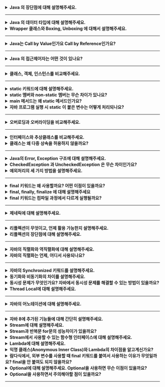 <details>
  <summary><b>Java 의 장단점에 대해 설명해주세요.</b></summary>

### 답변

장점으로는 JVM에서 동작하기 때문에 운영체제에 독립적이고 객체지향 언어이기 때문에 이해하기가 쉽습니다. 또한 가비지 컬렉터에 의해 메모리를 자동으로 관리해준다는 점이 있습니다.
단점으로는 JVM 에 의해 번역되는 과정이 필요하기 때문에 비교적 느립니다. 또한 가비지 컬렉터로 인하여 비교적 많은 메모리 공간이 필요합니다.

### 정리

- 장점
    - JVM에서 동작하기 때문에 운영체제에 독립적
    - 객체지향 언어이기 때문에 이해하기 쉽다.
    - 오픈소스로 사용할 수 있고 커뮤니티가 잘 발달되어 있다.
    - 멀티쓰레드를 쉽게 구현할 수 있다.
    - 가비지 컬렉터에 의해 메모리 관리를 자동으로 해준다.
- 단점
    - 컴파일되고 번역하는 과정을 거치기 때문에 비교적 느리다.
    - 가비지 컬렉터로 인해 메모리 공간 필요

### 참고 링크

- https://github.com/WeareSoft/tech-interview/blob/master/contents/java.md#java-%EC%96%B8%EC%96%B4%EC%9D%98-%EC%9E%A5%EB%8B%A8%EC%A0%90
- https://data-flair.training/blogs/pros-and-cons-of-java/

</details>

---

<details>
  <summary><b>Java 의 데이터 타입에 대해 설명해주세요.</b></summary>

### 답변

자바의 데이터 타입은 기본 데이터 타입과 참조 타입으로 나뉩니다. 기본 데이터 타입으로는 byte, short, int, long, float, double, boolean, char 가 있으며 Stack 영역에
저장됩니다. 참조 타입은 기본형은 제외한 모든 타입이며, Heap 영역에 저장됩니다.

### 정리

- 기본 데이터 타입(Primitive Data Type)
    - 정수형 : byte, short, int, long
    - 실수형 : float, double
    - 논리형 : boolean(ture/false)
    - 문자형 : char
    - 기본 타입의 크기가 작고 고정적이기 때문에 메모리의 Stack 영역에 저장된다.
- 참조 타입(Reference Data Type)
    - 참조 타입 종류: class, array, interface, Enumeration
    - 기본형을 제외하고는 모두 참조형
    - new 키워드를 이용하여 객체를 생성하여 데이터가 생성된 주소를 참조하는 타입이다.
    - String과 배열은 참조 타입과 달리 new 없이 생성이 가능하지만 기본 타입이 아닌 참조 타입이다.
    - 참조 타입의 데이터의 크기가 가변적, 동적이기 때문에 동적으로 관리되는 Heap 영역에 저장된다.
    - 더 이상 참조하는 변수가 없을 때 가비지 컬렉션에 의해 파괴된다.
    - 참조 타입은 값이 저장된 곳의 주소를 저장하는 공간으로 객체의 주소를 저장한다. (Call-By-Value)

### 참고 링크

- https://github.com/WeareSoft/tech-interview/blob/master/contents/java.md#java%EC%9D%98-%EB%8D%B0%EC%9D%B4%ED%84%B0-%ED%83%80%EC%9E%85

</details>

<details>
  <summary><b>Wrapper 클래스와 Boxing, Unboxing 에 대해서 설명해주세요.</b></summary>

### 답변

Wrapper 클래스는 프로그램에 따라 기본 데이터 타입을 객체로 취급해야 하는 경우, 기본 타입들의 데이터를 객체로 포장한 클래스입니다. 기본 타입의 데이터를 Wrapper 클래스의 값으로 변환하면 Boxing,
반대의 경우를 Unboxing이라고 합니다.

### 정리

- Wrapper Class
    - 프로그램에 따라 기본 데이터 타입을 객체로 취급해야 하는 경우, 기본 타입들의 데이터를 객체로 포장한 클래스
    - java.lang 패키지에 존재

| 기본 타입     | 래퍼 클래스      |
|-----------|-------------|
| `byte`    | `Byte`      |
| `short`   | `Short`     |
| `int`     | `Integer`   |
| `long`    | `Long`      |
| `float`   | `Float`     |
| `double`  | `Double`    |
| `char`    | `Character` |
| `boolean` | `Boolean`   |

- Boxing
    - 기본 타입의 데이터를 Wapper 클래스의 인스턴스로 변환하는 과정
- Unboxing
    - Wrapper 클래스의 인스턴스에 저장된 값을 기본 타입의 데이터로 꺼내는 과정

### 참고 링크

- https://github.com/WeareSoft/tech-interview/blob/master/contents/java.md#wrapper-class

</details>

---

<details>
  <summary><b>Java는 Call by Value인가요 Call by Reference인가요?</b></summary> 

### 답변

자바는 Call by Value 를 따릅니다. 기본 자료형의 경우 해당 값이 복사되어 전달되고, 참조 자료형의 경우 힙 메모리의 참조값이 복사되어 전달됩니다.

### 정리

- 자바에서 파라미터는 항상 `값`으로 전달됩니다. (파라미터의 복사본이 메서드에 전달)
- 기본 자료형의 경우 값의 복사본이 전달됩니다.
- 참조 자료형의 경우 힙 메모리의 주소값이 복사되어 전달됩니다.
    - 아래 예시의 경우 User 의 메모리가 복사되어 전달된다. b 의 경우 새로운 주소를 할당하는데 메서드가 종료되면 원본 b 에는 반영되지 않는다.
  ```java
  class User {
      public int age;
  
      public User(int age) {
          this.age = age;
      }
  }
  
  public class ReferenceTypeTest {
  
      void test() {
          User a = new User(10);
          User b = new User(20);
  			  
          System.out.println(a); // age: 10
          System.out.println(b); // age: 20
          modify(a, b);
  
          System.out.println(a); // age: 11 
          System.out.println(b); // age: 20
      }
  
      private void modify(User a, User b) {
          a.age++;
  
          b = new User(30);
          b.age++;
      }
  }
  ```

### 참고 링크

- https://bcp0109.tistory.com/360
- https://github.com/WeareSoft/tech-interview/blob/master/contents/java.md#call-by-reference%EC%99%80-call-by-value%EC%9D%98-%EC%B0%A8%EC%9D%B4

</details>

---

<details>
  <summary><b>Java 의 접근제어자는 어떤 것이 있나요?</b></summary> 

### 답변

자바의 접근 제어자로는 제약 없이 접근 가능한 public, 동일 패키지 또는 상속 관계에서 접근 가능한 protected, 동일 패키지에서만 접근 가능한 package-private, 선언한 객체에서만 사용 가능한
private 이 있습니다.

### 정리

| 접근 제어자	           | 설명                             |
|-------------------|--------------------------------|
| `public`          | `해당 객체를 사용하는 프로그램 어디에서나 접근 가능` |
| `protect`         | `동일 패키지 또는 상속 관계의 객체에서 접근 가능`  |
| `package-private` | `동일 패키지에서 접근 가능`               |
| `private`         | `해당 객체에서만 사용 가능`               |

### 참고 링크

- http://www.tcpschool.com/java/java_modifier_accessModifier
- https://github.com/WeareSoft/tech-interview/blob/master/contents/java.md#java%EC%9D%98-%EC%A0%91%EA%B7%BC-%EC%A0%9C%EC%96%B4%EC%9E%90%EC%9D%98-%EC%A2%85%EB%A5%98%EC%99%80-%ED%8A%B9%EC%A7%95

</details>

---

<details>
  <summary><b>클래스, 객체, 인스턴스를 비교해주세요.</b></summary> 

### 답변

클래스는 객체를 만들어 내기 위한 틀로서 객체가 가질 수 있는 속성과 메서드를 정의하며, 이를 실체화한 것이 객체입니다. 인스턴스는 객체의 구체적인 사례입니다.

### 정리

- 클래스(Class)
    - 객체를 만들어 내기 위한 설계도 혹은 틀
    - 연관되어 있는 변수와 메서드의 집합
- 객체(Object)
    - 소프트웨어 세계에 구현할 대상
    - 클래스에 선언된 모양 그대로 생성된 실체
    - '클래스의 인스턴스(instance)' 라고도 부른다.
- 인스턴스(Instance)
    - 설계도를 바탕으로 소프트웨어 세계에 구현된 구체적인 실체
        - 즉, 객체를 소프트웨어에 실체화 하면 그것을 '인스턴스'라고 부른다.
        - 실체화된 인스턴스는 메모리에 할당된다.

### 참고 링크

- https://github.com/WeareSoft/tech-interview/blob/master/contents/java.md#%ED%81%B4%EB%9E%98%EC%8A%A4-%EA%B0%9D%EC%B2%B4-%EC%9D%B8%EC%8A%A4%ED%84%B4%EC%8A%A4%EC%9D%98-%EC%B0%A8%EC%9D%B4

</details>

---

<details>
  <summary><b>static 키워드에 대해 설명해주세요.</b></summary> 

### 답변

클래스 멤버를 정의할 때 사용되며, 객체가 생성되기 전에 초기화 되며, 모든 인스턴스에서 공유되어 사용됩니다.

### 정리

- 클래스 멤버를 정의할 때 사용
- 객체가 생성되기 전에 클래스의 로딩 과정에서 메모리에 할당되므로, 객체 생성 없이 클래스 이름만으로 접근할 수 있다.
- static 키워드를 적절히 사용하면, 메모리를 효율적으로 사용하거나 객체 생성 없이도 편리하게 접근할 수 있는 장점이 있다.

<details> <summary>클래스 멤버와 인스턴스 멤버</summary>
- 클래스 멤버: 클래스에 존재하는 변수와 메서드.
- 인스턴스 멤버: 객체(인스턴스)에 존재하는 변수와 메서드. static 키워드를 사용하지 않고 정의한다.
- 클래스 멤버에서는 인스턴스 멤버가 접근 가능하지만, 인스턴스 멤버에서는 클래스 멤버로 접근이 불가능하다.
  ![](../../../../../var/folders/1q/jkln67w958d9zskbyx2v6p940000gn/T/TemporaryItems/NSIRD_screencaptureui_x5cM7o/스크린샷 2023-03-31 오전 3.08.16.png)
</details>

### 참고 링크

- [클래스 멤버와 인스턴스 멤버](https://hyuntaekhong.github.io/blog/java-basic12/)

</details>

<details>
  <summary><b>static 멤버와 non-static 멤버는 무슨 차이가 있나요?</b></summary> 

### 답변

- static 멤버는 클래스가 로딩될 때 메모리에 할당되며, 모든 인스턴스에서 공유됩니다. 반면에 non-static 멤버는 각 인스턴스가 생성될 때 메모리에 할당되고, 인스턴스마다 고유한 값을 가집니다.

### 정리

- 다음과 3가지의 차이점이 존재한다.

| 항목           | 메모리 할당 시기   | 접근 방법                     | 공유 여부             |
|--------------|-------------|---------------------------|-------------------|
| `static`     | 클래스가 로딩될 때  | 인스턴스를 생성하지 않고 클래스 이름으로 접근 | 모든 인스턴스가 동일한 값 공유 |
| `non-static` | 인스턴스가 생성될 때 | 인스턴스를 생성한 후 접근            | 인스턴스마다 고유한 값 존재   |

### 참고 링크

</details>

<details>
  <summary><b>main 메서드는 왜 static 메서드인가요?</b></summary> 

### 답변

- main 메서드는 프로그램이 실행될 때 가장 먼저 호출됩니다. 인스턴스가 생성되기 전에 호출되어야 하기 때문에 static으로 정의되어야 합니다.

### 정리

- main 메서드는 프로그램이 시작할 때 JVM에 의해 호출됩니다. 만약 non-static 메서드라면, main 메서드를 호출하기위해 클래스를 인스턴스화 시켜야 하기 때문에 JVM 에서 직접 호출이 불가능합니다.
  따라서 main 메서드는 static 메서드여야 합니다.

### 참고 링크

- https://www.scaler.com/topics/why-main-method-is-static-in-java/

</details>

<details>
  <summary><b>자바 프로그램 실행 시 static 이 붙은 변수는 어떻게 처리되나요?</b></summary>

### 답변

- static 이 붙은 변수는 해당 클래스가 로딩될 때 Method Area에 한번 초기화되고 값 변경이 일어나지 않습니다. 이후에 인스턴스를 초기화하지 않고 사용할 수 있습니다.

### 정리

- 자바 프로그램이 실행되고 JVM이 프로그램에서 사용되는 클래스를 로드하고, 해당 static 변수를 초기화합니다.
- JVM은 Method Area 에 static 변수에 메모리를 할당합니다.

### 참고 링크

</details>

---

<details>
  <summary><b>오버로딩과 오버라이딩을 비교해주세요.</b></summary> 

### 답변

- 오버로딩은 메서드의 이름은 같고 파라미터를 다르게 한 것이고, 오버라이딩은 부모 클래스의 메서드를 자식 클래스에서 재정의하는 것을 의미합니다.

### 정리

- 오버로딩
    - 이름은 같고 매개변수의 수, 타입 또는 순서가 다른 여러 메서드 정의
    - 반환하는 타입은 달라도 된다.
- 오버라이딩
    - 메서드 이름과 매개변수가 동일한 부모 클래스의 메서드를 자식 클래스에서 재정의하는 것
    - 오버라이딩된 메서드가 자식클래스의 인스턴스에서 호출되면 부모 클래스의 메서드는 무시된다.

### 참고 링크

- https://hyoje420.tistory.com/14

</details>

---

<details>
  <summary><b>인터페이스와 추상클래스를 비교해주세요.</b></summary> 

### 답변

- 둘의 차이는 목적에 있어 차이가 있습니다. 추상클래스는 abstract 키워드로 선언된 클래스로서 기능을 이용하고 확장하도록 의도합니다. 반면, 인터페이스는 추상메서드로만 이루어진 것으로 기능의 구현을 강제하도록 의도합니다. 이때문에 추상클래스는 공통 기능을 가지는 기반 클래스로 적합하며, 인터페이스는 다형성이 필요한 경우에 적합합니다. 
### 정리

#### 추상클래스
- abstract 키워드로 선언된 클래스
- 자식 클래스가 추상클래스의 기능을 이용하고 확장하는데 초점을 둔다.
- 클래스이기 때문에 다중상속은 지원하지 않는다.
- 기능의 확장에 초점을 두기 때문에 공통 기능을 가지는 베이스 클래스에 적합하다.
#### 인터페이스
- 추상 메서드와 상수로만 이루어진 것
- 인터페이스는 선언된 기능을 구현하도록 강제한다.
- 기능의 구현을 강제하기 때문에 같은 기능을 다르게 구현하는 다형성이 필요한 경우에 적합하다.
- 다중 상속이 가능하다.
  - 다중 상속을 할 때 메서드 충돌은 어떻게 해결할까?
    - 다중 상속을 하더라도 인터페이스에는 구현부가 없고, 구현 부분이 하나이기 때문에 컴파일 에러는 나타나지 않는다.
    - 다만, default 메서드를 통해 인터페이스에서 구현하는 경우 컴파일러는 오류를 내보낸다. (모두 구현된 경우)
    - 이 경우 2가지 해결 방법이 존재한다.
      1. 인터페이스에서 구현하지 않고 상속한 클래스에서 구현한다.
      2. 하나의 인터페이스로 구현을 위임한다.
#### 추상 메서드
- abstract 키워드와 함께 구현부는 작성되지 않고 선언부만 작성된 메서드
- final 키워드가 붙은 메서드는 추상 메서드로 만들 수 없다.
- 물론 static 메서드도 추상 메서드로 만들 수 없다.
### 참고 링크

- https://brunch.co.kr/@kd4/6
- [static 메서드가 추상메서드 될 수 없는 이유](https://stackoverflow.com/questions/370962/why-cant-static-methods-be-abstract-in-java)
- [다중상속 시 메서드 충동 해결](https://webfirewood.tistory.com/130)
</details>

<details>
    <summary><b>클래스는 왜 다중 상속을 허용하지 않을까요?</b></summary> 

### 답변

- 다중 상속을 허용하지 않는 이유는 모호성때문입니다. 다중 상속하는 클래스에서 이름이 같은 메서드가 있다면 어떤 메서드를 컴파일러가 호출할지 모호하기 때문에 자바에서는 다중 상속을 지원하지 않습니다.
### 정리

- 자바에서는 모호성때문에 다중 상속을 지원하지 않는다.
- 부모 클래스들에서 같은 이름을 가진 메서드나 변수가 있다면, 자식 클래스에서 어떤 메서드를 컴파일러가 호출할지 모호하기 때문이다.  
### 참고 링크

- https://siyoon210.tistory.com/125
</details>

---

<details>
  <summary><b>Java의 Error, Exception 구조에 대해 설명해주세요.</b></summary> 

### 답변

- 자바의 Error 와 Exception 은 모두 Throwable 객체를 상속받습니다. Error 는 주로 시스템 레벨의 심각한 에러로서 개발자가 처리할 수 없는 에러입니다. 반면, Exception 은 크게 RuntimeException 과 다른 Exception 으로 구분되며, 주로 개발자가 작성한 프로그램에서 발생하는 에러입니다. 
### 정리

#### Error
- 시스템에 발생하는 심각한 예외 상황을 나타냄
- OutOfMemoryError, StackOverflowError 등
- 시스템 자체에서 발생하여 개발자가 대응할 수 없다. -> 따로 처리하지 않아도 된다.
#### Exception 
- 개발자가 작성한 프로그램에서 발생하는 예외 상황을 나타냄
- RuntimeException, IOException 등
- 일반적으로 RuntimeException 과 나머지 Exception 으로 구분되어 구조화한다.
- try-catch-finally 구문을 사용하여 예외 처리를 해야한다.
### 참고 링크

</details>

<details>
  <summary><b>CheckedException 과 UncheckedException 은 무슨 차이인가요?</b></summary> 

### 답변

- UncheckedException 와 CheckedException 의 차이는 예외 처리의 강제성에 있습니다. CheckedException 은 컴파일 과정에서 발생하여 예외를 강제하는 반면, UncheckedException 은 런타입 과정에서 발생하는 예외이기 때문에 컴파일 과정에서 예외 처리를 강제하지 않습니다. 
### 정리

#### UncheckedException

- RuntimeException 과 이를 상속한 예외
- 런타임 과정에서 발생하는 예외
- 예외 처리를 강제받지 않음
  - 다만 예외가 런타임 과정에서 발생하기 때문에 예상하지 못한 에러가 발생할 수 있다.
  - 따라서 예외 상황이 발생할 것을 대비하여 예외 처리를 하는 것이 좋다.
#### CheckedException

- RuntimeException 을 제외한 Exception 예외
- 컴파일 과정에서 발생하는 예외
- 컴파일러에 의해 예외 처리가 강제됨
### 참고 링크

</details>

<details>
    <summary><b>예외처리의 세 가지 방법을 설명해주세요.</b></summary> 

### 답변

- 예외 처리 방법으로 예외 상황을 정상 상태로 돌려놓는 예외 복구, 호출한 메서드로 예외 처리를 넘기는 예외 회피, 다른 예외로 전환하는 예외 전환이 있습니다.
### 정리

#### 예외 복구
- 예외가 발생하더라도 애플리케이션이 정상적인 흐름으로 동작하도록 진행
#### 예외 회피
- 예외가 발생하면 throws 를 통해 호출한 메서드로 예외 처리를 위임하는 것
#### 예외 전환
- 다른 예외로 전환.
- 호출한 메서드에서 예외를 처리할 때 더 명확하게 예외 상황을 인지할 수 있도록 돕는다.
- throw 를 통해 실행
### 참고 링크

- https://www.nextree.co.kr/p3239/
</details>

---

<details>
    <summary><b>final 키워드는 왜 사용할까요? 어떤 이점이 있을까요?</b></summary>

### 답변

- final 키워드는 변수와 메서드, 클래스에 붙어 변하지 않도록 하는 역할을 수행합니다. 의도치 않은 변경을 줄여 코드 안정성을 보장하고 final 변수는 상수이기 때문에 컴파일 과정에서 성능 향상을 가져올 수 있습니다. 또한, 코드 가독성을 높일 수 있습니다.
### 정리

#### 코드 안정성
- 의도치 않은 코드 변경을 줄일 수 있기 때문에 코드 안정성이 높아진다.
#### 성능 향상
- final 변수는 상수로 취급하여 컴파일 과정에서 변수를 계산하는 과정이 준다. 이만큼 성능 향상을 불러올 수 있다.
#### 코드 가독성
- 변수, 메서드, 클래스에 final 키워드를 붙이면 변경되지 않는다는 의미를 명확하게 전달할 수 있다.
### 참고 링크
</details>

<details>
    <summary><b>final, finally, finalize 에 대해 설명해주세요</b></summary> 

### 답변

- final 키워드는 변수, 메서드, 클래스를 변경 불가능하도록 만드는 것이고, finally 는 try-catch 구문 마지막에 항상 실행될 코드 블록을 정의하기 위해 사용됩니다. 마지막으로 finalize 는 GC 가 더이상의 참조가 존재하지 않는 객체를 메모리에서 삭제할 때 사용되는 메서드입니다.
### 정리

#### final
- 기본 데이터 타입에 적용: 변수에 저장된 값의 변경이 불가능
- 참조 데이터 타입에 적용: 참조 변수의 힙 메모리를 재할당 불가능
- 메서드에 적용: 오버라이드 불가능
- 클래스에 적용: 상속 불가능
#### finally
- try-catch 구문이 종료될 때 항상 실행될 코드 블록을 정의하기 위해 사용
- JVM 이 종료되거나 해당 프로세스가 종료되지 않는 이상 무조건 실행된다.
  - return 문이 try 에 있어도 finally 코드 블록이 실행됨
  - try-with-resources 구문을 사용할 수 있으면 try-catch-finally 대신 사용할 것
    - 예외가 중복될 경우 디버깅이 힘듦
    - 가독성이 나빠짐
#### finalize
- Garbage Collector 가 더이상 참조가 존재하지 않는 객체를 메모리에서 삭제할 때 호출하는 메서드
- Object 클래스의 finalize 메서드를 오버라이딩하여 커스텀할 수 있다.
### 참고 링크

- https://wjheo.tistory.com/entry/final-finally-finalize-%EC%B0%A8%EC%9D%B4%EC%A0%90
- https://ckddn9496.tistory.com/62
</details>


<details>
    <summary><b>final 키워드는 컴파일 과정에서 다르게 실행될까요?</b></summary> 

### 답변

- final 키워드가 붙은 변수는 상수와 같이 취급이 됩니다. 메서드는 오버라이딩이 안되기 때문에 오버라이딩한 메서드를 찾는 과정이 생략됩니다. 클래스는 상속이 불가능하기 때문에 자식 클래스를 찾는 과정이 생략됩니다.
### 참고 링크

</details>


---

<details>
    <summary><b>제네릭에 대해 설명해주세요.</b></summary> 

### 답변

- 제네릭은 클래스 내부에서 사용하는 타입을 외부에서 지정할 수 있는 방법입니다. 장점으로는 컴파일 시점에 타입 체크를 진행해 타입 안정성을 보장하고 코드 중복을 줄여줍니다. 반면 단점으로는  문법이 생소하여 가독성이 떨어지고 공변성 때문에 배열과의 호환성이 좋지 않습니다.
### 정리

- 클래스 내부에서 사용하는 타입을 외부에서 지정하는 방법
- 장점
  - 컴파일 시점에 타입 체크를 통해 타입 안정성을 보장
  - 코드 중복을 줄여줌
- 단점
  - 문법이 생소하여 가독성이 떨어짐.
  - 배열의 공변성으로 인해 배열과의 호환성이 떨어짐

#### 무변성(invariant)/무공변
- 하위 타입을 상위 타입의 제네릭에 대입하면 컴파일 에러가 발생한다.
```java
public class Tiger extends Animal {}
```

```java
public class Cage<T> {
	private List<T> animals = ...;
	public void push(T animal) {
		this.animals.add(animal);
    }
	public List<T> getAll() {
		return animals;
    }
}
```

```java
Animal a = new Tiger(); // OK
Cage<Animal> ca = new Cage<Tiger>(); // Compile Error.
```

<br>

- 컴파일 에러가 발생하는 이유를 예를 들어 설명하면
```java
public class Tiger extends Animal {}
public class Lion extends Animal {}
```
```java
Cage<Tiger> ct = new Cage<Tiger>();
Cage<Animal> ca = ct; // 만약 가능하다면

ca.push(new Lion()); // Lion 은 Animal 의 하위 타입이므로 가능

List<Tiger> tigers = ct.getAll(); // 우항의 결과물은 List<Lion> 
```

<br>

- 무공변일 때 문제점
```java
public class Carnivore extends Animal {}
public class Tiger extends Carnivore {}
public class Lion extends Carnivore {}
```
```java
public class Zookeeper {
	public void giveMeat(Cage<Carnivore> cage, Meat m) {
		
    }
}
```
```java
Zookeeper zk = new Zookeeper();
Cage<Tiger> ct = new Cage<>();
zk.giveMeat(ct,m); // Compile Error
```
- 위의 코드를 보면 Cage<Carnivore> 은 Cage<Tiger> 의 상위 타입이 아니기 때문에 에러가 발생한다.
- 공변으로 해결이 가능!

#### 공변(variant)

- 타입 A 가 타입 B 의 상위 타입이고, `T<A>` 가 `T<B>` 의 상위 타입일 때 공변이라고 한다.
- extends 를 이용하여 나타냄
```java
public class Zookeeper {
	public void giveMeat(Cage<? extends Carnivore> cage, Meat m) {
		
    }
}
```
```java
Zookeeper zk = new Zookeeper();
Cage<Tiger> ct = new Cage<>();
zk.giveMeat(ct,m); // 할당 가능

Cage<Lion> cl = new Cage<>();
zk.giveMeat(cl,m); // 할당 가능
```

<br>

- 공변에서의 문제점
  - 공변에서 제네릭 타입을 사용하면 메서드에 값 전달이 되지 않는다.
```java
Cage<Tiger> ct = new Cage<>();

Cage<? extends Carnivore> cage = ct; // OK
cage.push(new Tiger()); // Compile Error
```
- 위의 경우 cage 의 실제 타입이 `Cage<Tiger>` 인지 `Cage<Lion>` 인지 알수 없기 때문에 컴파일 에러 발생
- 반공변으로 해결!

#### 반공변(contravariant)
- A 가 B 의 상위 타입이고, `T<A>` 가 `T<B>` 의 하위 타입이면 반공변
  - super 을 사용하여 나타냄
```java
Cage<Tiger> ct = new Cage<>();

Cage<? super Tiger> ctt = ct; // OK
ctt.push(new Tiger()); // OK, ctt 는 Cage<Tiger> 이거나 상위타입

Cage<Carnivore> cc = new Cage<>();
Cage<? super Tiger> ctt2 = cc; // OK
ctt2.push(new Tiger()); // OK, ctt2 는 Cage<Tiger> 이거나 상위 타입
```

### 참고 링크

- https://www.youtube.com/watch?v=PtM44sO-A6g
</details>


---

<details>
    <summary><b>리플렉션이 무엇이고, 언제 활용 가능한지 설명해주세요.</b></summary> 

### 답변

- 리플렉션은 동적으로 클래스의 정보를 얻어 사용할 수 있는 기법입니다. 주로 런타임에 클래스에 접근하여 정보를 얻어야 할 때 사용됩니다. 예시로는 Spring 의 애노테이션, Jackson 등이 있습니다.
### 정리

- 런타임에 클래스의 이름, 메서드, 필드 등을 동적으로 가져오는 API
- 클래스 정보가 런타임 시점에 필요할 때 이용
- Spring 의 애노테이션, IDE 의 자동완성, Jackson 등이 있다.
### 참고 링크

- https://velog.io/@alsgus92/Java-Reflection%EC%9D%80-%EB%AC%B4%EC%97%87%EC%9D%B4%EA%B3%A0-%EC%96%B8%EC%A0%9C%EC%96%B4%EB%96%BB%EA%B2%8C-%EC%82%AC%EC%9A%A9%ED%95%98%EB%8A%94-%EA%B2%83%EC%9D%B4-%EC%A2%8B%EC%9D%84%EA%B9%8C
</details>


<details>
    <summary><b>리플렉션의 장단점에 대해 설명해주세요.</b></summary> 

### 답변

- 리플렉션의 장점으로는 클래스의 정보를 동적으로 로딩할 수 있다는 장점이 있습니다. 또한 객체를 런타임에 생성하여 유연성을 높일 수 있습니다. 반면 단점으로는 private 메서드에 접근할 수 있는 보안문제와 타입이 정해지지 않는 클래스의 정보를 동적으로 가져오기 때문에 성능 저하가 있습니다.
### 정리

#### 장점

- 클래스의 정보를 동적으로 로딩
- 객체를 런타임에 생성

#### 단점

- 타입이 정해지지 않는 클래스의 정보를 가져오기 때문에 컴파일러의 최적화를 받지 못한다. 이 때문에 성능 저하가 발생한다.
- 동적으로 클래스 정보를 가져오기 때문에 가독성이 떨어진다.
- private 메서드에 접근할 수 있기 때문에 보안문제가 생긴다.
### 참고 링크

- https://middleearth.tistory.com/72
</details>


---

<details>
    <summary><b>자바의 직렬화와 역직렬화에 대해 설명해주세요.</b></summary> 
</details>

<details>
    <summary><b>자바의 직렬화는 언제, 어디서 사용되나요?</b></summary> 
</details>

---

<details>
    <summary><b>자바의 Synchronized 키워드를 설명해주세요.</b></summary> 
</details>

<details>
    <summary><b>동기화와 비동기화의 차이를 설명해주세요.</b></summary> 
</details>

<details>
    <summary><b>동시성 문제가 무엇인가요? 자바에서 동시성 문제를 해결할 수 있는 방법이 있을까요?</b></summary> 
</details>

<details>
    <summary><b>Thread Local에 대해 설명해주세요.</b></summary> 
</details>


---

<details>
    <summary><b>자바의 어노테이션에 대해 설명해주세요.</b></summary> 
</details>

---

<details>
    <summary><b>자바 8에 추가된 기능들에 대해 간단히 설명해주세요.</b></summary> 
</details>

<details>
    <summary><b>Stream에 대해 설명해주세요.</b></summary> 
</details>

<details>
    <summary><b>Stream과 반복문 for문의 성능차이가 있을까요?
</b></summary> 
</details>

<details>
    <summary><b>Stream에서 사용할 수 있는 함수형 인터페이스에 대해 설명해주세요.</b></summary> 
</details>

<details>
    <summary><b>Lambda에 대해 설명해주세요.</b></summary> 
</details>

<details>
    <summary><b>익명 클래스(Anonymous Inner Class)와 Lambda의 차이점을 알고계신가요?</b></summary> 
</details>

<details>
    <summary><b>람다식에서, 외부 변수를 사용할 때 final 키워드를 붙여서 사용하는 이유가 무엇일까요? final을 안 붙여도 되지 않을까요?</b></summary> 
</details>


<details>
    <summary><b>Optional에 대해 설명해주세요. Optional을 사용하면 무슨 이점이 있을까요?</b></summary> 
</details>

<details>
    <summary><b>Optional을 사용하면서 주의해야할 점이 있을까요?</b></summary> 
</details>

---
